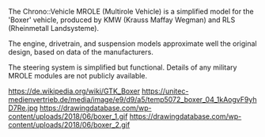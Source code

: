 The Chrono::Vehicle MROLE (Multirole Vehicle) is a simplified model for the 'Boxer' vehicle, produced by KMW (Krauss Maffay Wegman) and RLS (Rheinmetall Landsysteme).

The engine, drivetrain, and suspension models approximate well the original design, based on data of the manufacturers.

The steering system is simplified but functional. Details of any military MROLE modules are not publicly available.

https://de.wikipedia.org/wiki/GTK_Boxer
https://unitec-medienvertrieb.de/media/image/e9/d9/a5/temp5072_boxer_04_1kAogvF9yhD7Re.jpg
https://drawingdatabase.com/wp-content/uploads/2018/06/boxer_1.gif
https://drawingdatabase.com/wp-content/uploads/2018/06/boxer_2.gif
 